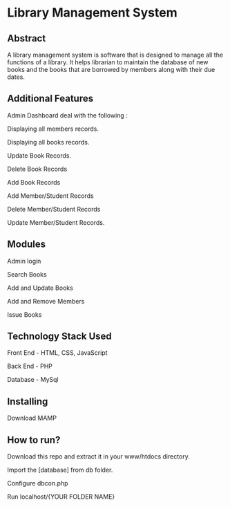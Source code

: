 
# Library Management System



## Abstract 
A library management system is software that is designed to manage all the functions of a library. It helps librarian to maintain the database of new books and the books that are borrowed by members along with their due dates.
## Additional Features
Admin Dashboard deal with the following :

Displaying all members records.

Displaying all books records.

Update Book Records.

Delete Book Records

Add Book Records

Add Member/Student Records

Delete Member/Student Records

Update Member/Student Records.
## Modules
Admin login

Search Books

Add and Update Books

Add and Remove Members

Issue Books
## Technology Stack Used
Front End - HTML, CSS, JavaScript

Back End - PHP

Database - MySql
## Installing
Download MAMP
## How to run?
Download this repo and extract it in your www/htdocs directory.

Import the [database] from db folder.

Configure dbcon.php

Run localhost/{YOUR FOLDER NAME}
